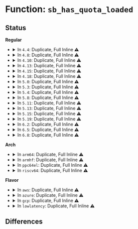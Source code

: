 # Function: <code>sb_has_quota_loaded</code>

## Status
<b>Regular</b>
<ul>
<li>
<details>
<summary>In <code>4.4</code>: Duplicate, Full Inline ⚠️</summary>

**Collision:** Static Duplication

**Inline:** Full

**Transformation:** False

**Instances:**

```
In fs/quota/dquot.c (ffffffff81270a58)
Location: include/linux/quotaops.h:141
Inline: True
Inline callers:
  - fs/quota/dquot.c:dquot_set_dqinfo
  - fs/quota/dquot.c:dquot_get_state
  - fs/quota/dquot.c:dqget
  - fs/quota/dquot.c:dqget
  - fs/quota/dquot.c:__dquot_initialize
  - fs/quota/dquot.c:__dquot_initialize
  - fs/quota/dquot.c:vfs_load_quota_inode
  - fs/quota/dquot.c:dquot_enable
  - fs/quota/dquot.c:dquot_enable
  - fs/quota/dquot.c:dquot_disable
  - fs/quota/dquot.c:dquot_writeback_dquots
  - fs/quota/dquot.c:dquot_writeback_dquots
  - fs/quota/dquot.c:__dquot_transfer
```
```
In fs/quota/quota.c (ffffffff81276294)
Location: include/linux/quotaops.h:141
Inline: True
Inline callers:
  - fs/quota/quota.c:SyS_quotactl
```
</details>
</li>
<li>
<details>
<summary>In <code>4.8</code>: Duplicate, Full Inline ⚠️</summary>

**Collision:** Static Duplication

**Inline:** Full

**Transformation:** False

**Instances:**

```
In fs/quota/dquot.c (ffffffff8129ce92)
Location: include/linux/quotaops.h:144
Inline: True
Inline callers:
  - fs/quota/dquot.c:dquot_set_dqinfo
  - fs/quota/dquot.c:dquot_get_state
  - fs/quota/dquot.c:dquot_enable
  - fs/quota/dquot.c:dquot_enable
  - fs/quota/dquot.c:vfs_load_quota_inode
  - fs/quota/dquot.c:dquot_disable
  - fs/quota/dquot.c:dquot_disable
  - fs/quota/dquot.c:dquot_get_next_id
  - fs/quota/dquot.c:__dquot_transfer
  - fs/quota/dquot.c:__dquot_initialize
  - fs/quota/dquot.c:__dquot_initialize
  - fs/quota/dquot.c:dqget
  - fs/quota/dquot.c:dqget
  - fs/quota/dquot.c:dquot_writeback_dquots
  - fs/quota/dquot.c:dquot_writeback_dquots
```
```
In fs/quota/quota.c (ffffffff812a252a)
Location: include/linux/quotaops.h:144
Inline: True
Inline callers:
  - fs/quota/quota.c:SyS_quotactl
```
```
In fs/ext4/super.c (ffffffff812e0cc8)
Location: include/linux/quotaops.h:144
Inline: True
Inline callers:
  - fs/ext4/super.c:ext4_get_next_id
```
</details>
</li>
<li>
<details>
<summary>In <code>4.10</code>: Duplicate, Full Inline ⚠️</summary>

**Collision:** Static Duplication

**Inline:** Full

**Transformation:** False

**Instances:**

```
In fs/quota/dquot.c (ffffffff812b2465)
Location: include/linux/quotaops.h:144
Inline: True
Inline callers:
  - fs/quota/dquot.c:dquot_set_dqinfo
  - fs/quota/dquot.c:dquot_get_state
  - fs/quota/dquot.c:dquot_enable
  - fs/quota/dquot.c:vfs_load_quota_inode
  - fs/quota/dquot.c:dquot_disable
  - fs/quota/dquot.c:dquot_disable
  - fs/quota/dquot.c:dquot_disable
  - fs/quota/dquot.c:dquot_disable
  - fs/quota/dquot.c:dquot_get_next_id
  - fs/quota/dquot.c:__dquot_transfer
  - fs/quota/dquot.c:__dquot_initialize
  - fs/quota/dquot.c:__dquot_initialize
  - fs/quota/dquot.c:dqget
  - fs/quota/dquot.c:dqget
  - fs/quota/dquot.c:dquot_writeback_dquots
  - fs/quota/dquot.c:dquot_writeback_dquots
```
```
In fs/quota/quota.c (ffffffff812b7ef1)
Location: include/linux/quotaops.h:144
Inline: True
Inline callers:
  - fs/quota/quota.c:SyS_quotactl
```
```
In fs/ext4/super.c (ffffffff812f67f8)
Location: include/linux/quotaops.h:144
Inline: True
Inline callers:
  - fs/ext4/super.c:ext4_get_next_id
```
</details>
</li>
<li>
<details>
<summary>In <code>4.13</code>: Duplicate, Full Inline ⚠️</summary>

**Collision:** Static Duplication

**Inline:** Full

**Transformation:** False

**Instances:**

```
In fs/quota/dquot.c (ffffffff812bfa45)
Location: include/linux/quotaops.h:145
Inline: True
Inline callers:
  - fs/quota/dquot.c:dquot_set_dqinfo
  - fs/quota/dquot.c:dquot_enable
  - fs/quota/dquot.c:vfs_load_quota_inode
  - fs/quota/dquot.c:dquot_disable
  - fs/quota/dquot.c:dquot_disable
  - fs/quota/dquot.c:dquot_disable
  - fs/quota/dquot.c:dquot_disable
  - fs/quota/dquot.c:dquot_get_next_id
  - fs/quota/dquot.c:__dquot_transfer
  - fs/quota/dquot.c:dquot_initialize_needed
  - fs/quota/dquot.c:__dquot_initialize
  - fs/quota/dquot.c:__dquot_initialize
  - fs/quota/dquot.c:dqget
  - fs/quota/dquot.c:dqget
  - fs/quota/dquot.c:dquot_writeback_dquots
  - fs/quota/dquot.c:dquot_writeback_dquots
```
```
In fs/quota/quota.c (ffffffff812c523c)
Location: include/linux/quotaops.h:145
Inline: True
Inline callers:
  - fs/quota/quota.c:SyS_quotactl
```
```
In fs/ext4/super.c (ffffffff8132b118)
Location: include/linux/quotaops.h:145
Inline: True
Inline callers:
  - fs/ext4/super.c:ext4_get_next_id
```
</details>
</li>
<li>
<details>
<summary>In <code>4.15</code>: Duplicate, Full Inline ⚠️</summary>

**Collision:** Static Duplication

**Inline:** Full

**Transformation:** False

**Instances:**

```
In fs/quota/dquot.c (ffffffff812e34e5)
Location: include/linux/quotaops.h:141
Inline: True
Inline callers:
  - fs/quota/dquot.c:dquot_set_dqinfo
  - fs/quota/dquot.c:dquot_enable
  - fs/quota/dquot.c:vfs_load_quota_inode
  - fs/quota/dquot.c:dquot_disable
  - fs/quota/dquot.c:dquot_disable
  - fs/quota/dquot.c:dquot_disable
  - fs/quota/dquot.c:dquot_disable
  - fs/quota/dquot.c:dquot_get_next_id
  - fs/quota/dquot.c:__dquot_transfer
  - fs/quota/dquot.c:dquot_initialize_needed
  - fs/quota/dquot.c:__dquot_initialize
  - fs/quota/dquot.c:__dquot_initialize
  - fs/quota/dquot.c:dqget
  - fs/quota/dquot.c:dqget
  - fs/quota/dquot.c:dquot_writeback_dquots
  - fs/quota/dquot.c:dquot_writeback_dquots
```
```
In fs/quota/quota.c (ffffffff812e90dc)
Location: include/linux/quotaops.h:141
Inline: True
Inline callers:
  - fs/quota/quota.c:SyS_quotactl
```
```
In fs/ext4/super.c (ffffffff8134f588)
Location: include/linux/quotaops.h:141
Inline: True
Inline callers:
  - fs/ext4/super.c:ext4_get_next_id
```
</details>
</li>
<li>
<details>
<summary>In <code>4.18</code>: Duplicate, Full Inline ⚠️</summary>

**Collision:** Static Duplication

**Inline:** Full

**Transformation:** False

**Instances:**

```
In fs/quota/dquot.c (ffffffff81310b05)
Location: include/linux/quotaops.h:144
Inline: True
Inline callers:
  - fs/quota/dquot.c:dquot_set_dqinfo
  - fs/quota/dquot.c:dquot_enable
  - fs/quota/dquot.c:vfs_load_quota_inode
  - fs/quota/dquot.c:dquot_disable
  - fs/quota/dquot.c:dquot_disable
  - fs/quota/dquot.c:dquot_disable
  - fs/quota/dquot.c:dquot_disable
  - fs/quota/dquot.c:dquot_disable
  - fs/quota/dquot.c:dquot_get_next_id
  - fs/quota/dquot.c:__dquot_transfer
  - fs/quota/dquot.c:dquot_initialize_needed
  - fs/quota/dquot.c:__dquot_initialize
  - fs/quota/dquot.c:__dquot_initialize
  - fs/quota/dquot.c:dqget
  - fs/quota/dquot.c:dqget
  - fs/quota/dquot.c:dquot_writeback_dquots
  - fs/quota/dquot.c:dquot_writeback_dquots
```
```
In fs/quota/quota.c (ffffffff81315c99)
Location: include/linux/quotaops.h:144
Inline: True
Inline callers:
  - fs/quota/quota.c:kernel_quotactl
```
```
In fs/ext4/super.c (ffffffff8137d9f8)
Location: include/linux/quotaops.h:144
Inline: True
Inline callers:
  - fs/ext4/super.c:ext4_get_next_id
```
</details>
</li>
<li>
<details>
<summary>In <code>5.0</code>: Duplicate, Full Inline ⚠️</summary>

**Collision:** Static Duplication

**Inline:** Full

**Transformation:** False

**Instances:**

```
In fs/quota/dquot.c (ffffffff81327875)
Location: include/linux/quotaops.h:144
Inline: True
Inline callers:
  - fs/quota/dquot.c:dquot_set_dqinfo
  - fs/quota/dquot.c:dquot_enable
  - fs/quota/dquot.c:vfs_load_quota_inode
  - fs/quota/dquot.c:dquot_disable
  - fs/quota/dquot.c:dquot_disable
  - fs/quota/dquot.c:dquot_disable
  - fs/quota/dquot.c:dquot_disable
  - fs/quota/dquot.c:dquot_disable
  - fs/quota/dquot.c:dquot_get_next_id
  - fs/quota/dquot.c:__dquot_transfer
  - fs/quota/dquot.c:dquot_initialize_needed
  - fs/quota/dquot.c:__dquot_initialize
  - fs/quota/dquot.c:__dquot_initialize
  - fs/quota/dquot.c:dqget
  - fs/quota/dquot.c:dqget
  - fs/quota/dquot.c:dquot_writeback_dquots
  - fs/quota/dquot.c:dquot_writeback_dquots
```
```
In fs/quota/quota.c (ffffffff8132cc2b)
Location: include/linux/quotaops.h:144
Inline: True
Inline callers:
  - fs/quota/quota.c:kernel_quotactl
```
```
In fs/ext4/super.c (ffffffff813961f8)
Location: include/linux/quotaops.h:144
Inline: True
Inline callers:
  - fs/ext4/super.c:ext4_get_next_id
```
</details>
</li>
<li>
<details>
<summary>In <code>5.3</code>: Duplicate, Full Inline ⚠️</summary>

**Collision:** Static Duplication

**Inline:** Full

**Transformation:** False

**Instances:**

```
In fs/quota/dquot.c (ffffffff8134f3cc)
Location: include/linux/quotaops.h:144
Inline: True
Inline callers:
  - fs/quota/dquot.c:dquot_set_dqinfo
  - fs/quota/dquot.c:dquot_get_state
  - fs/quota/dquot.c:dquot_enable
  - fs/quota/dquot.c:vfs_load_quota_inode
  - fs/quota/dquot.c:dquot_disable
  - fs/quota/dquot.c:dquot_disable
  - fs/quota/dquot.c:dquot_disable
  - fs/quota/dquot.c:dquot_disable
  - fs/quota/dquot.c:dquot_disable
  - fs/quota/dquot.c:dquot_get_next_id
  - fs/quota/dquot.c:__dquot_transfer
  - fs/quota/dquot.c:dquot_initialize_needed
  - fs/quota/dquot.c:__dquot_initialize
  - fs/quota/dquot.c:__dquot_initialize
  - fs/quota/dquot.c:dqget
  - fs/quota/dquot.c:dqget
  - fs/quota/dquot.c:dquot_writeback_dquots
  - fs/quota/dquot.c:dquot_writeback_dquots
```
```
In fs/quota/quota.c (ffffffff81354ce0)
Location: include/linux/quotaops.h:144
Inline: True
Inline callers:
  - fs/quota/quota.c:do_quotactl
```
```
In fs/ext4/super.c (ffffffff813c01a8)
Location: include/linux/quotaops.h:144
Inline: True
Inline callers:
  - fs/ext4/super.c:ext4_get_next_id
```
</details>
</li>
<li>
<details>
<summary>In <code>5.4</code>: Duplicate, Full Inline ⚠️</summary>

**Collision:** Static Duplication

**Inline:** Full

**Transformation:** False

**Instances:**

```
In fs/quota/dquot.c (ffffffff813676dc)
Location: include/linux/quotaops.h:154
Inline: True
Inline callers:
  - fs/quota/dquot.c:dquot_set_dqinfo
  - fs/quota/dquot.c:dquot_get_state
  - fs/quota/dquot.c:dquot_enable
  - fs/quota/dquot.c:vfs_load_quota_inode
  - fs/quota/dquot.c:dquot_disable
  - fs/quota/dquot.c:dquot_disable
  - fs/quota/dquot.c:dquot_disable
  - fs/quota/dquot.c:dquot_disable
  - fs/quota/dquot.c:dquot_disable
  - fs/quota/dquot.c:dquot_get_next_id
  - fs/quota/dquot.c:__dquot_transfer
  - fs/quota/dquot.c:dquot_initialize_needed
  - fs/quota/dquot.c:__dquot_initialize
  - fs/quota/dquot.c:__dquot_initialize
  - fs/quota/dquot.c:dqget
  - fs/quota/dquot.c:dqget
  - fs/quota/dquot.c:dquot_writeback_dquots
  - fs/quota/dquot.c:dquot_writeback_dquots
```
```
In fs/quota/quota.c (ffffffff8136d050)
Location: include/linux/quotaops.h:154
Inline: True
Inline callers:
  - fs/quota/quota.c:do_quotactl
```
```
In fs/ext4/super.c (ffffffff813d9478)
Location: include/linux/quotaops.h:154
Inline: True
Inline callers:
  - fs/ext4/super.c:ext4_get_next_id
```
</details>
</li>
<li>
<details>
<summary>In <code>5.8</code>: Duplicate, Full Inline ⚠️</summary>

**Collision:** Static Duplication

**Inline:** Full

**Transformation:** False

**Instances:**

```
In fs/quota/dquot.c (ffffffff813af3ac)
Location: include/linux/quotaops.h:156
Inline: True
Inline callers:
  - fs/quota/dquot.c:dquot_set_dqinfo
  - fs/quota/dquot.c:dquot_get_state
  - fs/quota/dquot.c:dquot_load_quota_sb
  - fs/quota/dquot.c:dquot_disable
  - fs/quota/dquot.c:dquot_disable
  - fs/quota/dquot.c:dquot_disable
  - fs/quota/dquot.c:dquot_disable
  - fs/quota/dquot.c:dquot_disable
  - fs/quota/dquot.c:dquot_get_next_id
  - fs/quota/dquot.c:__dquot_transfer
  - fs/quota/dquot.c:__dquot_initialize
  - fs/quota/dquot.c:__dquot_initialize
  - fs/quota/dquot.c:dqget
  - fs/quota/dquot.c:dqget
  - fs/quota/dquot.c:dquot_writeback_dquots
  - fs/quota/dquot.c:dquot_writeback_dquots
```
```
In fs/quota/quota.c (ffffffff813b4e42)
Location: include/linux/quotaops.h:156
Inline: True
Inline callers:
  - fs/quota/quota.c:do_quotactl
```
</details>
</li>
<li>
<details>
<summary>In <code>5.11</code>: Duplicate, Full Inline ⚠️</summary>

**Collision:** Static Duplication

**Inline:** Full

**Transformation:** False

**Instances:**

```
In fs/quota/dquot.c (ffffffff813c099c)
Location: include/linux/quotaops.h:153
Inline: True
Inline callers:
  - fs/quota/dquot.c:dquot_set_dqinfo
  - fs/quota/dquot.c:dquot_get_state
  - fs/quota/dquot.c:dquot_load_quota_sb
  - fs/quota/dquot.c:dquot_disable
  - fs/quota/dquot.c:dquot_disable
  - fs/quota/dquot.c:dquot_disable
  - fs/quota/dquot.c:dquot_disable
  - fs/quota/dquot.c:dquot_disable
  - fs/quota/dquot.c:dquot_get_next_id
  - fs/quota/dquot.c:__dquot_transfer
  - fs/quota/dquot.c:__dquot_initialize
  - fs/quota/dquot.c:__dquot_initialize
  - fs/quota/dquot.c:dqget
  - fs/quota/dquot.c:dqget
  - fs/quota/dquot.c:dquot_writeback_dquots
  - fs/quota/dquot.c:dquot_writeback_dquots
```
```
In fs/quota/quota.c (ffffffff813c6875)
Location: include/linux/quotaops.h:153
Inline: True
Inline callers:
  - fs/quota/quota.c:do_quotactl
```
</details>
</li>
<li>
<details>
<summary>In <code>5.13</code>: Duplicate, Full Inline ⚠️</summary>

**Collision:** Static Duplication

**Inline:** Full

**Transformation:** False

**Instances:**

```
In fs/quota/dquot.c (ffffffff813c76ac)
Location: include/linux/quotaops.h:153
Inline: True
Inline callers:
  - fs/quota/dquot.c:dquot_set_dqinfo
  - fs/quota/dquot.c:dquot_get_state
  - fs/quota/dquot.c:dquot_load_quota_sb
  - fs/quota/dquot.c:dquot_disable
  - fs/quota/dquot.c:dquot_disable
  - fs/quota/dquot.c:dquot_disable
  - fs/quota/dquot.c:dquot_disable
  - fs/quota/dquot.c:dquot_disable
  - fs/quota/dquot.c:dquot_get_next_id
  - fs/quota/dquot.c:__dquot_transfer
  - fs/quota/dquot.c:__dquot_initialize
  - fs/quota/dquot.c:__dquot_initialize
  - fs/quota/dquot.c:dqget
  - fs/quota/dquot.c:dqget
  - fs/quota/dquot.c:dquot_writeback_dquots
  - fs/quota/dquot.c:dquot_writeback_dquots
```
```
In fs/quota/quota.c (ffffffff813cd4f5)
Location: include/linux/quotaops.h:153
Inline: True
Inline callers:
  - fs/quota/quota.c:do_quotactl
```
</details>
</li>
<li>
<details>
<summary>In <code>5.15</code>: Duplicate, Full Inline ⚠️</summary>

**Collision:** Static Duplication

**Inline:** Full

**Transformation:** False

**Instances:**

```
In fs/quota/dquot.c (ffffffff81417c22)
Location: include/linux/quotaops.h:153
Inline: True
Inline callers:
  - fs/quota/dquot.c:dquot_set_dqinfo
  - fs/quota/dquot.c:dquot_get_state
  - fs/quota/dquot.c:dquot_load_quota_sb
  - fs/quota/dquot.c:dquot_disable
  - fs/quota/dquot.c:dquot_disable
  - fs/quota/dquot.c:dquot_disable
  - fs/quota/dquot.c:dquot_disable
  - fs/quota/dquot.c:dquot_disable
  - fs/quota/dquot.c:dquot_get_next_id
  - fs/quota/dquot.c:__dquot_transfer
  - fs/quota/dquot.c:__dquot_initialize
  - fs/quota/dquot.c:__dquot_initialize
  - fs/quota/dquot.c:dqget
  - fs/quota/dquot.c:dqget
  - fs/quota/dquot.c:dquot_writeback_dquots
  - fs/quota/dquot.c:dquot_writeback_dquots
```
```
In fs/quota/quota.c (ffffffff8141e7b5)
Location: include/linux/quotaops.h:153
Inline: True
Inline callers:
  - fs/quota/quota.c:do_quotactl
```
</details>
</li>
<li>
<details>
<summary>In <code>5.19</code>: Duplicate, Full Inline ⚠️</summary>

**Collision:** Static Duplication

**Inline:** Full

**Transformation:** False

**Instances:**

```
In fs/quota/dquot.c (ffffffff8148f95d)
Location: include/linux/quotaops.h:153
Inline: True
Inline callers:
  - fs/quota/dquot.c:dquot_set_dqinfo
  - fs/quota/dquot.c:dquot_get_state
  - fs/quota/dquot.c:dquot_load_quota_sb
  - fs/quota/dquot.c:dquot_disable
  - fs/quota/dquot.c:dquot_disable
  - fs/quota/dquot.c:dquot_disable
  - fs/quota/dquot.c:dquot_disable
  - fs/quota/dquot.c:dquot_disable
  - fs/quota/dquot.c:dquot_get_next_id
  - fs/quota/dquot.c:__dquot_transfer
  - fs/quota/dquot.c:dquot_initialize_needed
  - fs/quota/dquot.c:__dquot_initialize
  - fs/quota/dquot.c:__dquot_initialize
  - fs/quota/dquot.c:dqget
  - fs/quota/dquot.c:dqget
  - fs/quota/dquot.c:dquot_writeback_dquots
  - fs/quota/dquot.c:dquot_writeback_dquots
```
```
In fs/quota/quota.c (ffffffff814962df)
Location: include/linux/quotaops.h:153
Inline: True
Inline callers:
  - fs/quota/quota.c:do_quotactl
```
</details>
</li>
<li>
<details>
<summary>In <code>6.2</code>: Duplicate, Full Inline ⚠️</summary>

**Collision:** Static Duplication

**Inline:** Full

**Transformation:** False

**Instances:**

```
In fs/quota/dquot.c (ffffffff8152345d)
Location: include/linux/quotaops.h:155
Inline: True
Inline callers:
  - fs/quota/dquot.c:dquot_set_dqinfo
  - fs/quota/dquot.c:dquot_get_state
  - fs/quota/dquot.c:dquot_load_quota_sb
  - fs/quota/dquot.c:dquot_disable
  - fs/quota/dquot.c:dquot_disable
  - fs/quota/dquot.c:dquot_disable
  - fs/quota/dquot.c:dquot_disable
  - fs/quota/dquot.c:dquot_disable
  - fs/quota/dquot.c:dquot_get_next_id
  - fs/quota/dquot.c:__dquot_transfer
  - fs/quota/dquot.c:dquot_initialize_needed
  - fs/quota/dquot.c:__dquot_initialize
  - fs/quota/dquot.c:__dquot_initialize
  - fs/quota/dquot.c:dqget
  - fs/quota/dquot.c:dqget
  - fs/quota/dquot.c:dquot_writeback_dquots
  - fs/quota/dquot.c:dquot_writeback_dquots
```
```
In fs/quota/quota.c (ffffffff8152a23f)
Location: include/linux/quotaops.h:155
Inline: True
Inline callers:
  - fs/quota/quota.c:do_quotactl
```
</details>
</li>
<li>
<details>
<summary>In <code>6.5</code>: Duplicate, Full Inline ⚠️</summary>

**Collision:** Static Duplication

**Inline:** Full

**Transformation:** False

**Instances:**

```
In fs/quota/dquot.c (ffffffff8155b8e8)
Location: include/linux/quotaops.h:155
Inline: True
Inline callers:
  - fs/quota/dquot.c:dquot_set_dqinfo
  - fs/quota/dquot.c:dquot_get_state
  - fs/quota/dquot.c:dquot_load_quota_sb
  - fs/quota/dquot.c:dquot_disable
  - fs/quota/dquot.c:dquot_disable
  - fs/quota/dquot.c:dquot_disable
  - fs/quota/dquot.c:dquot_disable
  - fs/quota/dquot.c:dquot_disable
  - fs/quota/dquot.c:dquot_get_next_id
  - fs/quota/dquot.c:__dquot_transfer
  - fs/quota/dquot.c:dquot_initialize_needed
  - fs/quota/dquot.c:__dquot_initialize
  - fs/quota/dquot.c:__dquot_initialize
  - fs/quota/dquot.c:dqget
  - fs/quota/dquot.c:dqget
  - fs/quota/dquot.c:dquot_writeback_dquots
  - fs/quota/dquot.c:dquot_writeback_dquots
```
```
In fs/quota/quota.c (ffffffff81562868)
Location: include/linux/quotaops.h:155
Inline: True
Inline callers:
  - fs/quota/quota.c:do_quotactl
```
</details>
</li>
<li>
<details>
<summary>In <code>6.8</code>: Duplicate, Full Inline ⚠️</summary>

**Collision:** Static Duplication

**Inline:** Full

**Transformation:** False

**Instances:**

```
In mm/shmem_quota.c (ffffffff81408f0c)
Location: include/linux/quotaops.h:155
Inline: True
Inline callers:
  - mm/shmem_quota.c:shmem_get_next_id
```
```
In fs/quota/dquot.c (ffffffff81592058)
Location: include/linux/quotaops.h:155
Inline: True
Inline callers:
  - fs/quota/dquot.c:dquot_set_dqinfo
  - fs/quota/dquot.c:dquot_get_state
  - fs/quota/dquot.c:dquot_load_quota_sb
  - fs/quota/dquot.c:dquot_disable
  - fs/quota/dquot.c:dquot_disable
  - fs/quota/dquot.c:dquot_disable
  - fs/quota/dquot.c:dquot_disable
  - fs/quota/dquot.c:dquot_disable
  - fs/quota/dquot.c:dquot_get_next_id
  - fs/quota/dquot.c:__dquot_transfer
  - fs/quota/dquot.c:dquot_initialize_needed
  - fs/quota/dquot.c:__dquot_initialize
  - fs/quota/dquot.c:__dquot_initialize
  - fs/quota/dquot.c:dqget
  - fs/quota/dquot.c:dqget
  - fs/quota/dquot.c:dquot_writeback_dquots
  - fs/quota/dquot.c:dquot_writeback_dquots
```
```
In fs/quota/quota.c (ffffffff81598f58)
Location: include/linux/quotaops.h:155
Inline: True
Inline callers:
  - fs/quota/quota.c:do_quotactl
```
</details>
</li>
</ul>
<b>Arch</b>
<ul>
<li>
<details>
<summary>In <code>arm64</code>: Duplicate, Full Inline ⚠️</summary>

**Collision:** Static Duplication

**Inline:** Full

**Transformation:** False

**Instances:**

```
In fs/quota/dquot.c (ffff80001042f668)
Location: include/linux/quotaops.h:154
Inline: True
Inline callers:
  - fs/quota/dquot.c:dquot_set_dqinfo
  - fs/quota/dquot.c:dquot_get_state
  - fs/quota/dquot.c:dquot_enable
  - fs/quota/dquot.c:vfs_load_quota_inode
  - fs/quota/dquot.c:dquot_disable
  - fs/quota/dquot.c:dquot_disable
  - fs/quota/dquot.c:dquot_disable
  - fs/quota/dquot.c:dquot_disable
  - fs/quota/dquot.c:dquot_disable
  - fs/quota/dquot.c:dquot_get_next_id
  - fs/quota/dquot.c:__dquot_transfer
  - fs/quota/dquot.c:dquot_initialize_needed
  - fs/quota/dquot.c:__dquot_initialize
  - fs/quota/dquot.c:__dquot_initialize
  - fs/quota/dquot.c:dqget
  - fs/quota/dquot.c:dqget
  - fs/quota/dquot.c:dquot_writeback_dquots
  - fs/quota/dquot.c:dquot_writeback_dquots
```
```
In fs/quota/quota.c (ffff800010436e44)
Location: include/linux/quotaops.h:154
Inline: True
Inline callers:
  - fs/quota/quota.c:do_quotactl
```
```
In fs/ext4/super.c (ffff8000104acbc0)
Location: include/linux/quotaops.h:154
Inline: True
Inline callers:
  - fs/ext4/super.c:ext4_get_next_id
```
</details>
</li>
<li>
<details>
<summary>In <code>armhf</code>: Duplicate, Full Inline ⚠️</summary>

**Collision:** Static Duplication

**Inline:** Full

**Transformation:** False

**Instances:**

```
In fs/quota/dquot.c (c05f79e0)
Location: include/linux/quotaops.h:154
Inline: True
Inline callers:
  - fs/quota/dquot.c:dquot_set_dqinfo
  - fs/quota/dquot.c:dquot_get_state
  - fs/quota/dquot.c:dquot_enable
  - fs/quota/dquot.c:vfs_load_quota_inode
  - fs/quota/dquot.c:dquot_disable
  - fs/quota/dquot.c:dquot_disable
  - fs/quota/dquot.c:dquot_disable
  - fs/quota/dquot.c:dquot_disable
  - fs/quota/dquot.c:dquot_disable
  - fs/quota/dquot.c:dquot_get_next_id
  - fs/quota/dquot.c:__dquot_transfer
  - fs/quota/dquot.c:dquot_initialize_needed
  - fs/quota/dquot.c:__dquot_initialize
  - fs/quota/dquot.c:__dquot_initialize
  - fs/quota/dquot.c:dqget
  - fs/quota/dquot.c:dqget
  - fs/quota/dquot.c:dquot_writeback_dquots
  - fs/quota/dquot.c:dquot_writeback_dquots
```
```
In fs/quota/quota.c (c05feaec)
Location: include/linux/quotaops.h:154
Inline: True
Inline callers:
  - fs/quota/quota.c:do_quotactl
```
```
In fs/ext4/super.c (c0675294)
Location: include/linux/quotaops.h:154
Inline: True
Inline callers:
  - fs/ext4/super.c:ext4_get_next_id
```
</details>
</li>
<li>
<details>
<summary>In <code>ppc64el</code>: Duplicate, Full Inline ⚠️</summary>

**Collision:** Static Duplication

**Inline:** Full

**Transformation:** False

**Instances:**

```
In fs/quota/dquot.c (c00000000054127c)
Location: include/linux/quotaops.h:154
Inline: True
Inline callers:
  - fs/quota/dquot.c:dquot_set_dqinfo
  - fs/quota/dquot.c:dquot_get_state
  - fs/quota/dquot.c:dquot_enable
  - fs/quota/dquot.c:vfs_load_quota_inode
  - fs/quota/dquot.c:dquot_disable
  - fs/quota/dquot.c:dquot_disable
  - fs/quota/dquot.c:dquot_disable
  - fs/quota/dquot.c:dquot_disable
  - fs/quota/dquot.c:dquot_disable
  - fs/quota/dquot.c:dquot_get_next_id
  - fs/quota/dquot.c:__dquot_transfer
  - fs/quota/dquot.c:dquot_initialize_needed
  - fs/quota/dquot.c:__dquot_initialize
  - fs/quota/dquot.c:__dquot_initialize
  - fs/quota/dquot.c:dqget
  - fs/quota/dquot.c:dqget
  - fs/quota/dquot.c:dquot_writeback_dquots
  - fs/quota/dquot.c:dquot_writeback_dquots
```
```
In fs/quota/quota.c (c000000000548f24)
Location: include/linux/quotaops.h:154
Inline: True
Inline callers:
  - fs/quota/quota.c:do_quotactl
```
```
In fs/ext4/super.c (c0000000005e4d84)
Location: include/linux/quotaops.h:154
Inline: True
Inline callers:
  - fs/ext4/super.c:ext4_get_next_id
```
</details>
</li>
<li>
<details>
<summary>In <code>riscv64</code>: Duplicate, Full Inline ⚠️</summary>

**Collision:** Static Duplication

**Inline:** Full

**Transformation:** False

**Instances:**

```
In fs/quota/dquot.c (ffffffe0002cb7ae)
Location: include/linux/quotaops.h:154
Inline: True
Inline callers:
  - fs/quota/dquot.c:dquot_set_dqinfo
  - fs/quota/dquot.c:dquot_get_state
  - fs/quota/dquot.c:dquot_enable
  - fs/quota/dquot.c:vfs_load_quota_inode
  - fs/quota/dquot.c:dquot_disable
  - fs/quota/dquot.c:dquot_disable
  - fs/quota/dquot.c:dquot_disable
  - fs/quota/dquot.c:dquot_disable
  - fs/quota/dquot.c:dquot_disable
  - fs/quota/dquot.c:dquot_get_next_id
  - fs/quota/dquot.c:__dquot_transfer
  - fs/quota/dquot.c:dquot_initialize_needed
  - fs/quota/dquot.c:__dquot_initialize
  - fs/quota/dquot.c:__dquot_initialize
  - fs/quota/dquot.c:dqget
  - fs/quota/dquot.c:dqget
  - fs/quota/dquot.c:dquot_writeback_dquots
  - fs/quota/dquot.c:dquot_writeback_dquots
```
```
In fs/quota/quota.c (ffffffe0002d126c)
Location: include/linux/quotaops.h:154
Inline: True
Inline callers:
  - fs/quota/quota.c:do_quotactl
```
```
In fs/ext4/super.c (ffffffe00032ff04)
Location: include/linux/quotaops.h:154
Inline: True
Inline callers:
  - fs/ext4/super.c:ext4_get_next_id
```
</details>
</li>
</ul>
<b>Flavor</b>
<ul>
<li>
<details>
<summary>In <code>aws</code>: Duplicate, Full Inline ⚠️</summary>

**Collision:** Static Duplication

**Inline:** Full

**Transformation:** False

**Instances:**

```
In fs/quota/dquot.c (ffffffff8135fcbc)
Location: include/linux/quotaops.h:154
Inline: True
Inline callers:
  - fs/quota/dquot.c:dquot_set_dqinfo
  - fs/quota/dquot.c:dquot_get_state
  - fs/quota/dquot.c:dquot_enable
  - fs/quota/dquot.c:vfs_load_quota_inode
  - fs/quota/dquot.c:dquot_disable
  - fs/quota/dquot.c:dquot_disable
  - fs/quota/dquot.c:dquot_disable
  - fs/quota/dquot.c:dquot_disable
  - fs/quota/dquot.c:dquot_disable
  - fs/quota/dquot.c:dquot_get_next_id
  - fs/quota/dquot.c:__dquot_transfer
  - fs/quota/dquot.c:dquot_initialize_needed
  - fs/quota/dquot.c:__dquot_initialize
  - fs/quota/dquot.c:__dquot_initialize
  - fs/quota/dquot.c:dqget
  - fs/quota/dquot.c:dqget
  - fs/quota/dquot.c:dquot_writeback_dquots
  - fs/quota/dquot.c:dquot_writeback_dquots
```
```
In fs/quota/quota.c (ffffffff81365630)
Location: include/linux/quotaops.h:154
Inline: True
Inline callers:
  - fs/quota/quota.c:do_quotactl
```
```
In fs/ext4/super.c (ffffffff813d1a58)
Location: include/linux/quotaops.h:154
Inline: True
Inline callers:
  - fs/ext4/super.c:ext4_get_next_id
```
</details>
</li>
<li>
<details>
<summary>In <code>azure</code>: Duplicate, Full Inline ⚠️</summary>

**Collision:** Static Duplication

**Inline:** Full

**Transformation:** False

**Instances:**

```
In fs/quota/dquot.c (ffffffff8135095c)
Location: include/linux/quotaops.h:154
Inline: True
Inline callers:
  - fs/quota/dquot.c:dquot_set_dqinfo
  - fs/quota/dquot.c:dquot_get_state
  - fs/quota/dquot.c:dquot_enable
  - fs/quota/dquot.c:vfs_load_quota_inode
  - fs/quota/dquot.c:dquot_disable
  - fs/quota/dquot.c:dquot_disable
  - fs/quota/dquot.c:dquot_disable
  - fs/quota/dquot.c:dquot_disable
  - fs/quota/dquot.c:dquot_disable
  - fs/quota/dquot.c:dquot_get_next_id
  - fs/quota/dquot.c:__dquot_transfer
  - fs/quota/dquot.c:dquot_initialize_needed
  - fs/quota/dquot.c:__dquot_initialize
  - fs/quota/dquot.c:__dquot_initialize
  - fs/quota/dquot.c:dqget
  - fs/quota/dquot.c:dqget
  - fs/quota/dquot.c:dquot_writeback_dquots
  - fs/quota/dquot.c:dquot_writeback_dquots
```
```
In fs/quota/quota.c (ffffffff813562d0)
Location: include/linux/quotaops.h:154
Inline: True
Inline callers:
  - fs/quota/quota.c:do_quotactl
```
```
In fs/ext4/super.c (ffffffff813c24d8)
Location: include/linux/quotaops.h:154
Inline: True
Inline callers:
  - fs/ext4/super.c:ext4_get_next_id
```
</details>
</li>
<li>
<details>
<summary>In <code>gcp</code>: Duplicate, Full Inline ⚠️</summary>

**Collision:** Static Duplication

**Inline:** Full

**Transformation:** False

**Instances:**

```
In fs/quota/dquot.c (ffffffff8135d78c)
Location: include/linux/quotaops.h:154
Inline: True
Inline callers:
  - fs/quota/dquot.c:dquot_set_dqinfo
  - fs/quota/dquot.c:dquot_get_state
  - fs/quota/dquot.c:dquot_enable
  - fs/quota/dquot.c:vfs_load_quota_inode
  - fs/quota/dquot.c:dquot_disable
  - fs/quota/dquot.c:dquot_disable
  - fs/quota/dquot.c:dquot_disable
  - fs/quota/dquot.c:dquot_disable
  - fs/quota/dquot.c:dquot_disable
  - fs/quota/dquot.c:dquot_get_next_id
  - fs/quota/dquot.c:__dquot_transfer
  - fs/quota/dquot.c:dquot_initialize_needed
  - fs/quota/dquot.c:__dquot_initialize
  - fs/quota/dquot.c:__dquot_initialize
  - fs/quota/dquot.c:dqget
  - fs/quota/dquot.c:dqget
  - fs/quota/dquot.c:dquot_writeback_dquots
  - fs/quota/dquot.c:dquot_writeback_dquots
```
```
In fs/quota/quota.c (ffffffff81363100)
Location: include/linux/quotaops.h:154
Inline: True
Inline callers:
  - fs/quota/quota.c:do_quotactl
```
```
In fs/ext4/super.c (ffffffff813ceee8)
Location: include/linux/quotaops.h:154
Inline: True
Inline callers:
  - fs/ext4/super.c:ext4_get_next_id
```
</details>
</li>
<li>
<details>
<summary>In <code>lowlatency</code>: Duplicate, Full Inline ⚠️</summary>

**Collision:** Static Duplication

**Inline:** Full

**Transformation:** False

**Instances:**

```
In fs/quota/dquot.c (ffffffff813707cc)
Location: include/linux/quotaops.h:154
Inline: True
Inline callers:
  - fs/quota/dquot.c:dquot_set_dqinfo
  - fs/quota/dquot.c:dquot_get_state
  - fs/quota/dquot.c:dquot_enable
  - fs/quota/dquot.c:vfs_load_quota_inode
  - fs/quota/dquot.c:dquot_disable
  - fs/quota/dquot.c:dquot_disable
  - fs/quota/dquot.c:dquot_disable
  - fs/quota/dquot.c:dquot_disable
  - fs/quota/dquot.c:dquot_disable
  - fs/quota/dquot.c:dquot_get_next_id
  - fs/quota/dquot.c:__dquot_transfer
  - fs/quota/dquot.c:dquot_initialize_needed
  - fs/quota/dquot.c:__dquot_initialize
  - fs/quota/dquot.c:__dquot_initialize
  - fs/quota/dquot.c:dqget
  - fs/quota/dquot.c:dqget
  - fs/quota/dquot.c:dquot_writeback_dquots
  - fs/quota/dquot.c:dquot_writeback_dquots
```
```
In fs/quota/quota.c (ffffffff813767b0)
Location: include/linux/quotaops.h:154
Inline: True
Inline callers:
  - fs/quota/quota.c:do_quotactl
```
```
In fs/ext4/super.c (ffffffff813e4218)
Location: include/linux/quotaops.h:154
Inline: True
Inline callers:
  - fs/ext4/super.c:ext4_get_next_id
```
</details>
</li>
</ul>

## Differences
